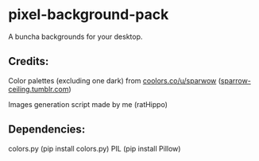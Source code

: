 # pixel-background-pack
  A buncha backgrounds for your desktop.
## Credits:
  Color palettes (excluding one dark) from [coolors.co/u/sparwow](https://coolors.co/u/sparwow) ([sparrow-ceiling.tumblr.com](https://sparrow-ceiling.tumblr.com/))
  
  Images generation script made by me (ratHippo)

## Dependencies:
  colors.py (pip install colors.py)
  PIL       (pip install Pillow)

